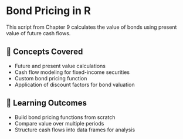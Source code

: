 # Bond Pricing in R

This script from Chapter 9 calculates the value of bonds using present value of future cash flows.

## 📁 Concepts Covered

- Future and present value calculations
- Cash flow modeling for fixed-income securities
- Custom bond pricing function
- Application of discount factors for bond valuation

## 🧠 Learning Outcomes

- Build bond pricing functions from scratch
- Compare value over multiple periods
- Structure cash flows into data frames for analysis
